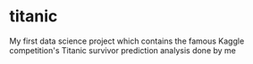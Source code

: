 # titanic
My first data science project which contains the famous Kaggle competition's Titanic survivor prediction analysis done by me
